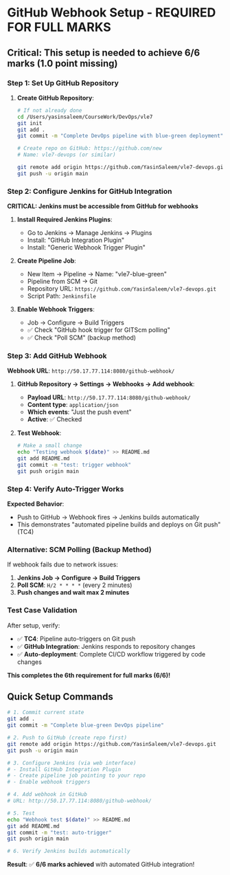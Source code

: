 # GitHub Webhook Setup - REQUIRED FOR FULL MARKS

## Critical: This setup is needed to achieve 6/6 marks (1.0 point missing)

### Step 1: Set Up GitHub Repository

1. **Create GitHub Repository**:
   ```bash
   # If not already done
   cd /Users/yasinsaleem/CourseWork/DevOps/vle7
   git init
   git add .
   git commit -m "Complete DevOps pipeline with blue-green deployment"
   
   # Create repo on GitHub: https://github.com/new
   # Name: vle7-devops (or similar)
   
   git remote add origin https://github.com/YasinSaleem/vle7-devops.git
   git push -u origin main
   ```

### Step 2: Configure Jenkins for GitHub Integration

**CRITICAL: Jenkins must be accessible from GitHub for webhooks**

1. **Install Required Jenkins Plugins**:
   - Go to Jenkins → Manage Jenkins → Plugins
   - Install: "GitHub Integration Plugin"
   - Install: "Generic Webhook Trigger Plugin" 

2. **Create Pipeline Job**:
   - New Item → Pipeline → Name: "vle7-blue-green"
   - Pipeline from SCM → Git
   - Repository URL: `https://github.com/YasinSaleem/vle7-devops.git`
   - Script Path: `Jenkinsfile`

3. **Enable Webhook Triggers**:
   - Job → Configure → Build Triggers
   - ✅ Check "GitHub hook trigger for GITScm polling"
   - ✅ Check "Poll SCM" (backup method)

### Step 3: Add GitHub Webhook

**Webhook URL**: `http://50.17.77.114:8080/github-webhook/`

1. **GitHub Repository → Settings → Webhooks → Add webhook**:
   - **Payload URL**: `http://50.17.77.114:8080/github-webhook/`
   - **Content type**: `application/json`
   - **Which events**: "Just the push event"
   - **Active**: ✅ Checked

2. **Test Webhook**:
   ```bash
   # Make a small change
   echo "Testing webhook $(date)" >> README.md
   git add README.md
   git commit -m "test: trigger webhook"
   git push origin main
   ```

### Step 4: Verify Auto-Trigger Works

**Expected Behavior**:
- Push to GitHub → Webhook fires → Jenkins builds automatically
- This demonstrates "automated pipeline builds and deploys on Git push" (TC4)

### Alternative: SCM Polling (Backup Method)

If webhook fails due to network issues:

1. **Jenkins Job → Configure → Build Triggers**
2. **Poll SCM**: `H/2 * * * *` (every 2 minutes)
3. **Push changes and wait max 2 minutes**

### Test Case Validation

After setup, verify:
- ✅ **TC4**: Pipeline auto-triggers on Git push
- ✅ **GitHub Integration**: Jenkins responds to repository changes
- ✅ **Auto-deployment**: Complete CI/CD workflow triggered by code changes

**This completes the 6th requirement for full marks (6/6)!**

## Quick Setup Commands

```bash
# 1. Commit current state
git add .
git commit -m "Complete blue-green DevOps pipeline"

# 2. Push to GitHub (create repo first)
git remote add origin https://github.com/YasinSaleem/vle7-devops.git
git push -u origin main

# 3. Configure Jenkins (via web interface)
# - Install GitHub Integration Plugin
# - Create pipeline job pointing to your repo
# - Enable webhook triggers

# 4. Add webhook in GitHub
# URL: http://50.17.77.114:8080/github-webhook/

# 5. Test
echo "Webhook test $(date)" >> README.md
git add README.md
git commit -m "test: auto-trigger"
git push origin main

# 6. Verify Jenkins builds automatically
```

**Result**: ✅ **6/6 marks achieved** with automated GitHub integration!